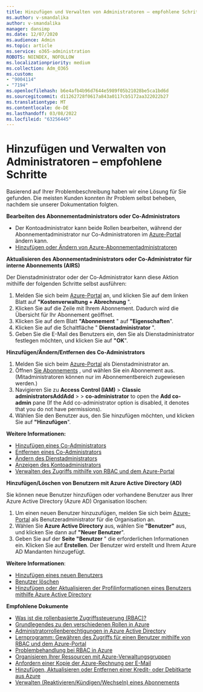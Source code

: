 ```yaml
---
title: Hinzufügen und Verwalten von Administratoren – empfohlene Schritte
ms.author: v-smandalika
author: v-smandalika
manager: dansimp
ms.date: 12/07/2020
ms.audience: Admin
ms.topic: article
ms.service: o365-administration
ROBOTS: NOINDEX, NOFOLLOW
ms.localizationpriority: medium
ms.collection: Adm_O365
ms.custom:
- "9004114"
- "7194"
ms.openlocfilehash: b6e4afb4b96d7644e5989f05b21028be5ca1bd6d
ms.sourcegitcommit: d11262728f0617a843a0117cb5172aa322022b27
ms.translationtype: MT
ms.contentlocale: de-DE
ms.lasthandoff: 03/08/2022
ms.locfileid: "63256445"
---
```

# <a name="how-to-add-and-manage-administrators---recommended-steps"></a>Hinzufügen und Verwalten von Administratoren – empfohlene Schritte

Basierend auf Ihrer Problembeschreibung haben wir eine Lösung für Sie gefunden. Die meisten Kunden konnten ihr Problem selbst beheben, nachdem sie unserer Dokumentation folgten.

**Bearbeiten des Abonnementadministrators oder Co-Administrators**

- Der Kontoadministrator kann beide Rollen bearbeiten, während der Abonnementadministrator nur Co-Administratoren im [Azure-Portal](https://ms.portal.azure.com/#home) ändern kann.
- [Hinzufügen oder Ändern von Azure-Abonnementadministratoren](https://docs.microsoft.com/azure/cost-management-billing/manage/add-change-subscription-administrator)

**Aktualisieren des Abonnementadministrators oder Co-Administrator für interne Abonnements (AIRS)**

Der Dienstadministrator oder der Co-Administrator kann diese Aktion mithilfe der folgenden Schritte selbst ausführen:

1. Melden Sie sich beim [Azure-Portal](https://ms.portal.azure.com/#home) an, und klicken Sie auf dem linken Blatt auf **"Kostenverwaltung + Abrechnung** ".
2. Klicken Sie auf die Zeile mit Ihrem Abonnement. Dadurch wird die Übersicht für Ihr Abonnement geöffnet.
3. Klicken Sie auf dem Blatt **"Abonnement** " auf **"Eigenschaften**". 
4. Klicken Sie auf die Schaltfläche " **Dienstadministrator** ".
5. Geben Sie die E-Mail des Benutzers ein, den Sie als Dienstadministrator festlegen möchten, und klicken Sie auf **"OK**".

**Hinzufügen/Ändern/Entfernen des Co-Administrators**

1. Melden Sie sich beim [Azure-Portal](https://ms.portal.azure.com/#home) als Dienstadministrator an.
2. Öffnen [Sie Abonnements](https://ms.portal.azure.com/#blade/Microsoft_Azure_Billing/SubscriptionsBlade) , und wählen Sie ein Abonnement aus. (Mitadministratoren können nur im Abonnementbereich zugewiesen werden.)
3. Navigieren Sie zu **Access Control (IAM)** > **Classic** **administratorsAddAdd** >  >  **co-administrator** to open the **Add co-admin** pane (If the Add co-administrator option is disabled, it denotes that you do not have permissions).
4. Wählen Sie den Benutzer aus, den Sie hinzufügen möchten, und klicken Sie auf **"Hinzufügen**".

**Weitere Informationen:**
- [Hinzufügen eines Co-Administrators](https://docs.microsoft.com/azure/role-based-access-control/classic-administrators)
- [Entfernen eines Co-Administrators](https://docs.microsoft.com/azure/role-based-access-control/classic-administrators)
- [Ändern des Dienstadministrators](https://docs.microsoft.com/azure/role-based-access-control/classic-administrators)
- [Anzeigen des Kontoadministrators](https://docs.microsoft.com/azure/role-based-access-control/classic-administrators)
- [Verwalten des Zugriffs mithilfe von RBAC und dem Azure-Portal](https://docs.microsoft.com/azure/role-based-access-control/role-assignments-portal)

**Hinzufügen/Löschen von Benutzern mit Azure Active Directory (AD)**

Sie können neue Benutzer hinzufügen oder vorhandene Benutzer aus Ihrer Azure Active Directory (Azure AD) Organisation löschen:

1. Um einen neuen Benutzer hinzuzufügen, melden Sie sich beim [Azure-Portal](https://ms.portal.azure.com/#home) als Benutzeradministrator für die Organisation an.
2. Wählen Sie **Azure Active Directory** aus, wählen Sie **"Benutzer"** aus, und klicken Sie dann auf **"Neuer Benutzer**".
3. Geben Sie auf der **Seite "Benutzer** " die erforderlichen Informationen ein. Klicken Sie auf **Erstellen**. Der Benutzer wird erstellt und Ihrem Azure AD Mandanten hinzugefügt.

**Weitere Informationen**:

- [Hinzufügen eines neuen Benutzers](https://docs.microsoft.com/azure/active-directory/fundamentals/add-users-azure-active-directory)
- [Benutzer löschen](https://docs.microsoft.com/azure/active-directory/fundamentals/add-users-azure-active-directory)
- [Hinzufügen oder Aktualisieren der Profilinformationen eines Benutzers mithilfe Azure Active Directory](https://docs.microsoft.com/azure/active-directory/fundamentals/active-directory-users-profile-azure-portal)

**Empfohlene Dokumente**

- [Was ist die rollenbasierte Zugriffssteuerung (RBAC)?](https://docs.microsoft.com/azure/role-based-access-control/overview)
- [Grundlegendes zu den verschiedenen Rollen in Azure](https://docs.microsoft.com/azure/role-based-access-control/rbac-and-directory-admin-roles)
- [Administratorrollenberechtigungen in Azure Active Directory](https://docs.microsoft.com/azure/active-directory/roles/permissions-reference)
- [Lernprogramm: Gewähren des Zugriffs für einen Benutzer mithilfe von RBAC und dem Azure-Portal](https://docs.microsoft.com/azure/role-based-access-control/quickstart-assign-role-user-portal)
- [Problembehandlung bei RBAC in Azure](https://docs.microsoft.com/azure/role-based-access-control/troubleshooting)
- [Organisieren Ihrer Ressourcen mit Azure-Verwaltungsgruppen](https://docs.microsoft.com/azure/governance/management-groups/overview)
- [Anfordern einer Kopie der Azure-Rechnung per E-Mail](https://azure.microsoft.com/blog/azure-email-invoices/)
- [Hinzufügen, Aktualisieren oder Entfernen einer Kredit- oder Debitkarte aus Azure](https://docs.microsoft.com/azure/cost-management-billing/manage/change-credit-card)
- [Verwalten (Reaktivieren/Kündigen/Wechseln) eines Abonnements](https://docs.microsoft.com/azure/cost-management-billing/manage/subscription-disabled)



